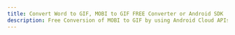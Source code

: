 ---title: Convert Word to GIF, MOBI to GIF FREE Converter or Android SDKdescription: Free Conversion of MOBI to GIF by using Android Cloud APIs & SDKs. Also Create, Edit & Render Microsoft Word & OpenOffice documents in the Cloud.---